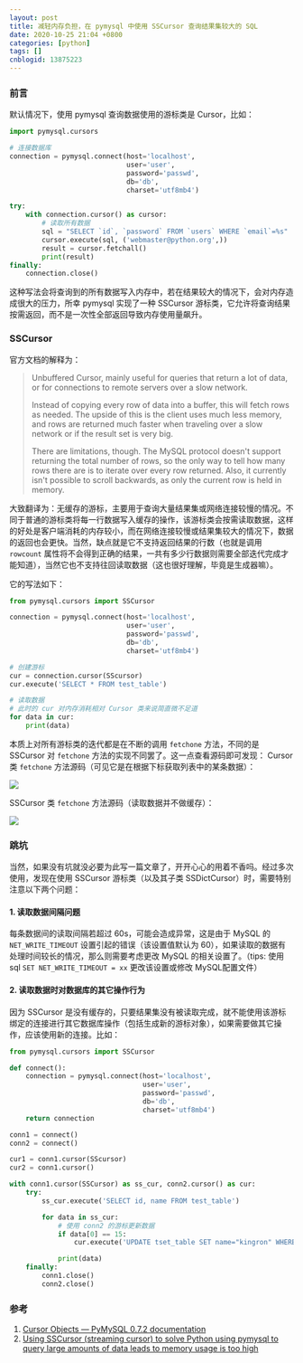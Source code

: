 ```yaml
---
layout: post
title: 减轻内存负担，在 pymysql 中使用 SSCursor 查询结果集较大的 SQL
date: 2020-10-25 21:04 +0800
categories: [python]
tags: []
cnblogid: 13875223
---
```

### 前言

默认情况下，使用 pymysql 查询数据使用的游标类是 Cursor，比如：

```python
import pymysql.cursors

# 连接数据库
connection = pymysql.connect(host='localhost',
                             user='user',
                             password='passwd',
                             db='db',
                             charset='utf8mb4')

try:
    with connection.cursor() as cursor:
        # 读取所有数据
        sql = "SELECT `id`, `password` FROM `users` WHERE `email`=%s"
        cursor.execute(sql, ('webmaster@python.org',))
        result = cursor.fetchall()
        print(result)
finally:
    connection.close()
```

这种写法会将查询到的所有数据写入内存中，若在结果较大的情况下，会对内存造成很大的压力，所幸 pymysql 实现了一种 SSCursor 游标类，它允许将查询结果按需返回，而不是一次性全部返回导致内存使用量飙升。

### SSCursor

官方文档的解释为：

> Unbuffered Cursor, mainly useful for queries that return a lot of data,
> or for connections to remote servers over a slow network.
>
> Instead of copying every row of data into a buffer, this will fetch
> rows as needed. The upside of this is the client uses much less memory,
> and rows are returned much faster when traveling over a slow network
> or if the result set is very big.
>
> There are limitations, though. The MySQL protocol doesn't support
> returning the total number of rows, so the only way to tell how many rows
> there are is to iterate over every row returned. Also, it currently isn't
> possible to scroll backwards, as only the current row is held in memory.

大致翻译为：无缓存的游标，主要用于查询大量结果集或网络连接较慢的情况。不同于普通的游标类将每一行数据写入缓存的操作，该游标类会按需读取数据，这样的好处是客户端消耗的内存较小，而在网络连接较慢或结果集较大的情况下，数据的返回也会更快。当然，缺点就是它不支持返回结果的行数（也就是调用 `rowcount` 属性将不会得到正确的结果，一共有多少行数据则需要全部迭代完成才能知道），当然它也不支持往回读取数据（这也很好理解，毕竟是生成器嘛）。

它的写法如下：

```python
from pymysql.cursors import SSCursor

connection = pymysql.connect(host='localhost',
                             user='user',
                             password='passwd',
                             db='db',
                             charset='utf8mb4')

# 创建游标
cur = connection.cursor(SScursor)
cur.execute('SELECT * FROM test_table')

# 读取数据
# 此时的 cur 对内存消耗相对 Cursor 类来说简直微不足道
for data in cur:
    print(data)
```
本质上对所有游标类的迭代都是在不断的调用 `fetchone` 方法，不同的是 SSCursor 对 `fetchone` 方法的实现不同罢了。这一点查看源码即可发现：
Cursor 类 `fetchone` 方法源码（可见它是在根据下标获取列表中的某条数据）：

![](https://raw.githubusercontent.com/kingron117/pics/master/for/pylittleimage-20201025192721127.png)

SSCursor 类 `fetchone` 方法源码（读取数据并不做缓存）：

![](https://raw.githubusercontent.com/kingron117/pics/master/for/pylittleimage-20201025192825032.png)

### 跳坑

当然，如果没有坑就没必要为此写一篇文章了，开开心心的用着不香吗。经过多次使用，发现在使用 SSCursor 游标类（以及其子类 SSDictCursor）时，需要特别注意以下两个问题：

#### 1. 读取数据间隔问题

每条数据间的读取间隔若超过 60s，可能会造成异常，这是由于 MySQL 的 `NET_WRITE_TIMEOUT` 设置引起的错误（该设置值默认为 60），如果读取的数据有处理时间较长的情况，那么则需要考虑更改 MySQL 的相关设置了。（tips: 使用 sql `SET NET_WRITE_TIMEOUT = xx` 更改该设置或修改 MySQL配置文件）

#### 2. 读取数据时对数据库的其它操作行为

因为 SSCursor 是没有缓存的，只要结果集没有被读取完成，就不能使用该游标绑定的连接进行其它数据库操作（包括生成新的游标对象），如果需要做其它操作，应该使用新的连接。比如：

```python
from pymysql.cursors import SSCursor

def connect():
    connection = pymysql.connect(host='localhost',
                                 user='user',
                                 password='passwd',
                                 db='db',
                                 charset='utf8mb4')
    return connection

conn1 = connect()
conn2 = connect()

cur1 = conn1.cursor(SScursor)
cur2 = conn1.cursor()

with conn1.cursor(SSCursor) as ss_cur, conn2.cursor() as cur:
	try:
        ss_cur.execute('SELECT id, name FROM test_table')

        for data in ss_cur:
            # 使用 conn2 的游标更新数据
            if data[0] == 15:
                cur.execute('UPDATE tset_table SET name="kingron" WHERE id=%s', args=[data[0])

            print(data)
    finally:
    	conn1.close()
    	conn2.close()
```

### 参考

1. [Cursor Objects — PyMySQL 0.7.2 documentation](https://pymysql.readthedocs.io/en/latest/modules/cursors.html)
2. [Using SSCursor (streaming cursor) to solve Python using pymysql to query large amounts of data leads to memory usage is too high](https://www.programmersought.com/article/215831210/)
